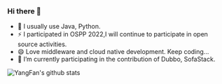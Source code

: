 ### Hi there 👋

- 🌱 I usually use Java, Python.
- ⚡ I participated in OSPP 2022,I will continue to participate in open source activities.
- 😄 Love middleware and cloud native development. Keep coding...
- 🔭 I’m currently participating in the contribution of Dubbo, SofaStack.

![YangFan's github stats](https://github-readme-stats-sigma-five.vercel.app/api?username=pmupkin&theme=tokyonight&count_private=true&show_icons=true)


<!-- 
**JonnyS1226/JonnyS1226** is a ✨ _special_ ✨ repository because its `README.md` (this file) appears on your GitHub profile.

Here are some ideas to get you started:

- 🔭 I’m currently working on ...
- 🌱 I’m currently learning ...
- 👯 I’m looking to collaborate on ...
- 🤔 I’m looking for help with ...
- 💬 Ask me about ...
- 📫 How to reach me: ...
- 😄 Pronouns: ...
- ⚡ Fun fact: ...
 -->